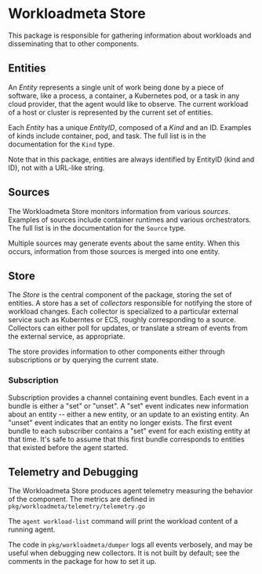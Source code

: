 # Workloadmeta Store

This package is responsible for gathering information about workloads and disseminating that to other components.

## Entities

An _Entity_ represents a single unit of work being done by a piece of software, like a process, a container, a Kubernetes pod, or a task in any cloud provider, that the agent would like to observe.
The current workload of a host or cluster is represented by the current set of entities.

Each _Entity_ has a unique _EntityID_, composed of a _Kind_ and an ID.
Examples of kinds include container, pod, and task.
The full list is in the documentation for the `Kind` type.

Note that in this package, entities are always identified by EntityID (kind and ID), not with a URL-like string.

## Sources

The Workloadmeta Store monitors information from various _sources_.
Examples of sources include container runtimes and various orchestrators.
The full list is in the documentation for the `Source` type.

Multiple sources may generate events about the same entity.
When this occurs, information from those sources is merged into one entity.

## Store

The _Store_ is the central component of the package, storing the set of entities.
A store has a set of _collectors_ responsible for notifying the store of workload changes.
Each collector is specialized to a particular external service such as Kuberntes or ECS, roughly corresponding to a source.
Collectors can either poll for updates, or translate a stream of events from the external service, as appropriate.

The store provides information to other components either through subscriptions or by querying the current state.

### Subscription

Subscription provides a channel containing event bundles.
Each event in a bundle is either a "set" or "unset".
A "set" event indicates new information about an entity -- either a new entity, or an update to an existing entity.
An "unset" event indicates that an entity no longer exists.
The first event bundle to each subscriber contains a "set" event for each existing entity at that time.
It's safe to assume that this first bundle corresponds to entities that existed before the agent started.

## Telemetry and Debugging

The Workloadmeta Store produces agent telemetry measuring the behavior of the component.
The metrics are defined in `pkg/workloadmeta/telemetry/telemetry.go`

The `agent workload-list` command will print the workload content of a running agent.

The code in `pkg/workloadmeta/dumper` logs all events verbosely, and may be useful when debugging new collectors.
It is not built by default; see the comments in the package for how to set it up.
